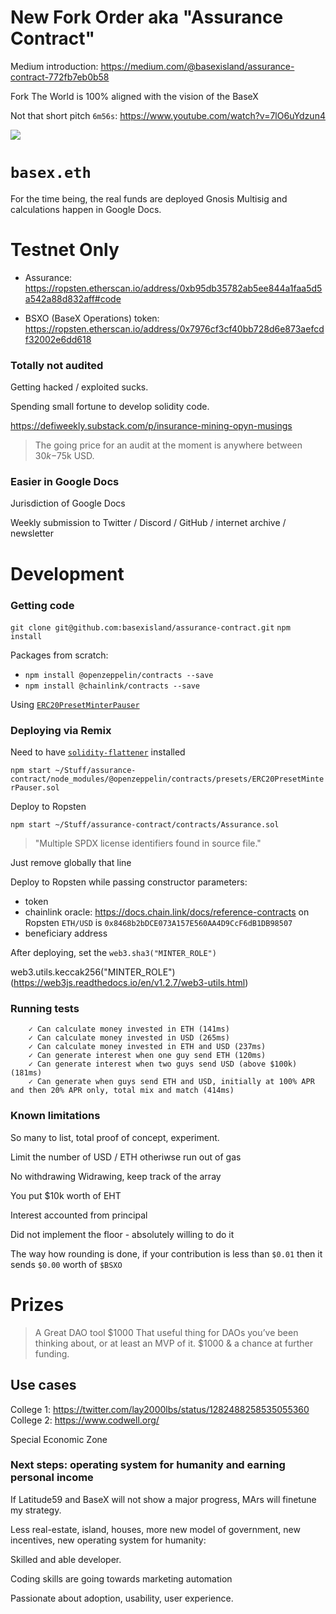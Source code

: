 # New Fork Order aka "Assurance Contract"

Medium introduction: https://medium.com/@basexisland/assurance-contract-772fb7eb0b58

Fork The World is 100% aligned with the vision of the BaseX

Not that short pitch `6m56s`: https://www.youtube.com/watch?v=7lO6uYdzun4

[![](https://raw.githubusercontent.com/basexisland/assurance-contract/master/new-fork-order.jpeg)](ttps://www.youtube.com/watch?v=7lO6uYdzun4)

# `basex.eth`

For the time being, the real funds are deployed Gnosis Multisig and calculations happen in Google Docs.


# Testnet Only


* Assurance: https://ropsten.etherscan.io/address/0xb95db35782ab5ee844a1faa5d5a542a88d832aff#code

* BSXO (BaseX Operations) token: https://ropsten.etherscan.io/address/0x7976cf3cf40bb728d6e873aefcdf32002e6dd618



### Totally not audited

Getting hacked / exploited sucks.

Spending small fortune to develop solidity code.

https://defiweekly.substack.com/p/insurance-mining-opyn-musings


> The going price for an audit at the moment is anywhere between $30k-$75k USD. 


### Easier in Google Docs
Jurisdiction of Google Docs

Weekly submission to Twitter / Discord / GitHub / internet archive / newsletter 



# Development

### Getting code

`git clone git@github.com:basexisland/assurance-contract.git`
`npm install`

Packages from scratch:
* `npm install @openzeppelin/contracts --save`
* `npm install @chainlink/contracts --save`

Using [`ERC20PresetMinterPauser`](https://docs.openzeppelin.com/contracts/3.x/api/presets)


### Deploying via Remix

Need to have [`solidity-flattener`](https://github.com/poanetwork/solidity-flattener) installed

`npm start ~/Stuff/assurance-contract/node_modules/@openzeppelin/contracts/presets/ERC20PresetMinterPauser.sol`

Deploy to Ropsten

`npm start ~/Stuff/assurance-contract/contracts/Assurance.sol`

> "Multiple SPDX license identifiers found in source file."

Just remove globally that line

Deploy to Ropsten while passing constructor parameters:
- token 
- chainlink oracle: https://docs.chain.link/docs/reference-contracts on Ropsten `ETH/USD` is `0x8468b2bDCE073A157E560AA4D9CcF6dB1DB98507`
- beneficiary address

After deploying, set the `web3.sha3("MINTER_ROLE")`

web3.utils.keccak256("MINTER_ROLE") (https://web3js.readthedocs.io/en/v1.2.7/web3-utils.html)




### Running tests
```
    ✓ Can calculate money invested in ETH (141ms)
    ✓ Can calculate money invested in USD (265ms)
    ✓ Can calculate money invested in ETH and USD (237ms)
    ✓ Can generate interest when one guy send ETH (120ms)
    ✓ Can generate interest when two guys send USD (above $100k) (181ms)
    ✓ Can generate when guys send ETH and USD, initially at 100% APR and then 20% APR only, total mix and match (414ms)
```

### Known limitations

So many to list, total proof of concept, experiment.

Limit the number of USD / ETH otheriwse run out of gas

No withdrawing Widrawing, keep track of the array


You put $10k worth of EHT

Interest accounted from principal

Did not implement the floor - absolutely willing to do it

The way how rounding is done, if your contribution is less than `$0.01` then it sends `$0.00` worth of `$BSXO`



# Prizes

> A Great DAO tool $1000
> That useful thing for DAOs you’ve been thinking about, or at least an MVP of it. $1000 & a chance at further funding.

## Use cases

College 1: https://twitter.com/lay2000lbs/status/1282488258535055360
College 2: https://www.codwell.org/

Special Economic Zone 


### Next steps: operating system for humanity and earning personal income

If Latitude59 and BaseX will not show a major progress, MArs will finetune my strategy.

Less real-estate, island, houses, more new model of government, new incentives, new operating system for humanity:

Skilled and able developer.

Coding skills are going towards marketing automation 

Passionate about adoption, usability, user experience.

